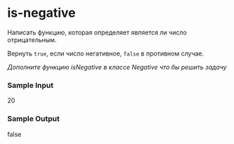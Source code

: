 # is-negative

Написать функцию, которая определяет является ли число отрицательным.

Вернуть ```true```, если число негативное, ```false``` в противном случае.

_Дополните функцию isNegative в классе Negative что бы решить задачу_

### Sample Input
20

### Sample Output
false